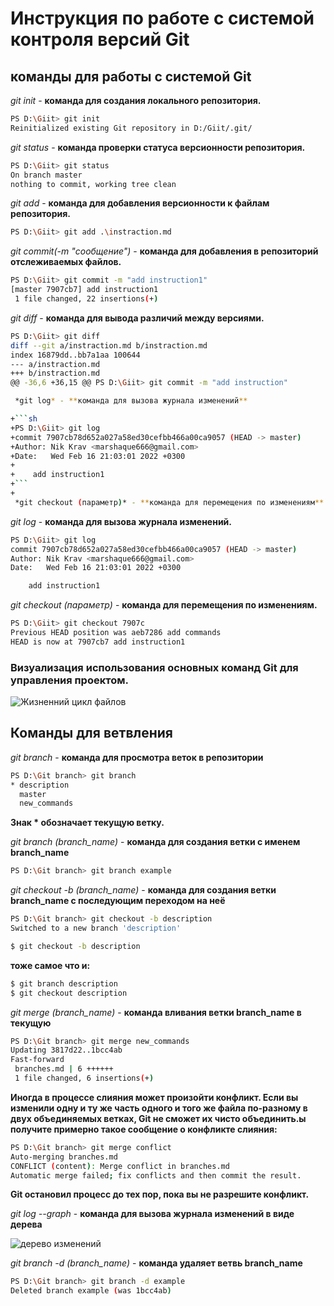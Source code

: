 # Инструкция по работе с системой контроля версий Git

## команды для работы с системой Git

*git init* - **команда для создания локального репозитория.**

```sh
PS D:\Giit> git init
Reinitialized existing Git repository in D:/Giit/.git/
```

*git status* - **команда проверки статуса версионности репозитория.**

```sh
PS D:\Giit> git status
On branch master
nothing to commit, working tree clean
```

*git add* - **команда для добавления версионности к файлам репозитория.**

```sh
PS D:\Giit> git add .\instraction.md
```

*git commit(-m "сообщение")* - **команда для добавления в репозиторий отслеживаемых файлов.**

```sh
PS D:\Giit> git commit -m "add instruction1"
[master 7907cb7] add instruction1
 1 file changed, 22 insertions(+)
```


*git diff* - **команда для вывода различий между версиями.**

```sh
PS D:\Giit> git diff
diff --git a/instraction.md b/instraction.md
index 16879dd..bb7a1aa 100644
--- a/instraction.md
+++ b/instraction.md
@@ -36,6 +36,15 @@ PS D:\Giit> git commit -m "add instruction"

 *git log* - **команда для вызова журнала изменений**

+```sh
+PS D:\Giit> git log
+commit 7907cb78d652a027a58ed30cefbb466a00ca9057 (HEAD -> master)
+Author: Nik Krav <marshaque666@gmail.com>
+Date:   Wed Feb 16 21:03:01 2022 +0300
+
+    add instruction1
+```
+
 *git checkout (параметр)* - **команда для перемещения по изменениям**
```

*git log* - **команда для вызова журнала изменений.**

```sh
PS D:\Giit> git log
commit 7907cb78d652a027a58ed30cefbb466a00ca9057 (HEAD -> master)
Author: Nik Krav <marshaque666@gmail.com>
Date:   Wed Feb 16 21:03:01 2022 +0300

    add instruction1
```

*git checkout (параметр)* - **команда для перемещения по изменениям.**

```sh
PS D:\Giit> git checkout 7907c     
Previous HEAD position was aeb7286 add commands
HEAD is now at 7907cb7 add instruction1
```

### Визуализация использования основных команд Git для управления проектом.
![Жизненний цикл файлов](https://autogear.ru/misc/i/gallery/48362/1780759.jpg)

## Команды для ветвления

*git branch* - **команда для просмотра веток в репозитории**

```sh
PS D:\Git branch> git branch
* description
  master
  new_commands
```
**Знак * обозначает текущую ветку.**

*git branch (branch_name)* - **команда для создания ветки с именем branch_name**
```sh
PS D:\Git branch> git branch example
```

*git checkout -b (branch_name)* - **команда для создания ветки branch_name с последующим переходом на неё**

```sh
PS D:\Git branch> git checkout -b description
Switched to a new branch 'description'
```
```sh
$ git checkout -b description
```
**тоже самое что и:**
```sh
$ git branch description
$ git checkout description
```

*git merge (branch_name)* - **команда вливания ветки branch_name в текущую**
```sh
PS D:\Git branch> git merge new_commands
Updating 3817d22..1bcc4ab
Fast-forward 
 branches.md | 6 ++++++
 1 file changed, 6 insertions(+)
 ```
 **Иногда в процессе слияния может произойти конфликт. Если вы изменили одну и ту же часть одного и того же файла по-разному в двух объединяемых ветках, Git не сможет их чисто объединить.ы получите примерно такое сообщение о конфликте слияния:**

 ```sh
PS D:\Git branch> git merge conflict
Auto-merging branches.md
CONFLICT (content): Merge conflict in branches.md
Automatic merge failed; fix conflicts and then commit the result.
```
**Git остановил процесс до тех пор, пока вы не разрешите конфликт.**

*git log --graph* - **команда для вызова журнала изменений в виде дерева**

![дерево изменений](print.png)

*git branch -d (branch_name)* - **команда удаляет ветвь branch_name**
```sh
PS D:\Git branch> git branch -d example
Deleted branch example (was 1bcc4ab)
```
